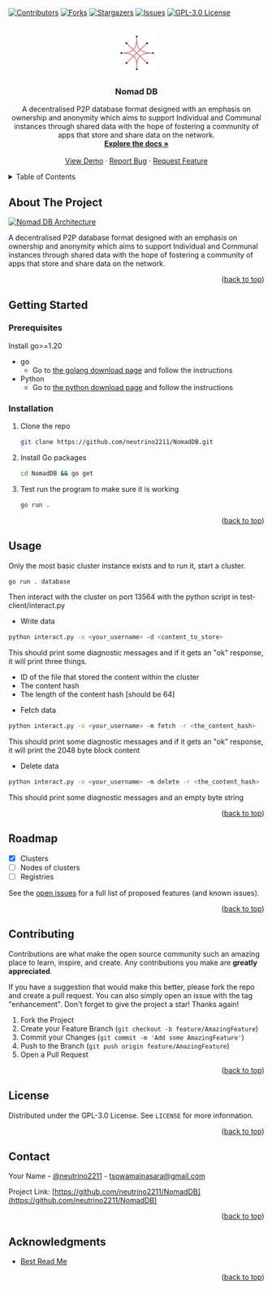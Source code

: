 <!-- Improved compatibility of back to top link: See: https://github.com/othneildrew/Best-README-Template/pull/73 -->
<a name="readme-top"></a>
<!--
*** Thanks for checking out the Best-README-Template. If you have a suggestion
*** that would make this better, please fork the repo and create a pull request
*** or simply open an issue with the tag "enhancement".
*** Don't forget to give the project a star!
*** Thanks again! Now go create something AMAZING! :D
-->



<!-- PROJECT SHIELDS -->
<!--
*** I'm using markdown "reference style" links for readability.
*** Reference links are enclosed in brackets [ ] instead of parentheses ( ).
*** See the bottom of this document for the declaration of the reference variables
*** for contributors-url, forks-url, etc. This is an optional, concise syntax you may use.
*** https://www.markdownguide.org/basic-syntax/#reference-style-links
-->
[![Contributors][contributors-shield]][contributors-url]
[![Forks][forks-shield]][forks-url]
[![Stargazers][stars-shield]][stars-url]
[![Issues][issues-shield]][issues-url]
[![GPL-3.0 License][license-shield]][license-url]



<!-- PROJECT LOGO -->
<br />
<div align="center">
  <a href="https://github.com/neutrino2211/NomadDB">
    <img src="docs/Nomad DB.png" alt="Logo" height="80">
  </a>

<h3 align="center">Nomad DB</h3>

  <p align="center">
    A decentralised P2P database format designed with an emphasis on ownership and anonymity which aims to support Individual and Communal instances through shared data with the hope of fostering a community of apps that store and share data on the network.
    <br />
    <a href="https://github.com/neutrino2211/NomadDB"><strong>Explore the docs »</strong></a>
    <br />
    <br />
    <a href="https://github.com/neutrino2211/NomadDB">View Demo</a>
    ·
    <a href="https://github.com/neutrino2211/NomadDB/issues">Report Bug</a>
    ·
    <a href="https://github.com/neutrino2211/NomadDB/issues">Request Feature</a>
  </p>
</div>



<!-- TABLE OF CONTENTS -->
<details>
  <summary>Table of Contents</summary>
  <ol>
    <li>
      <a href="#about-the-project">About The Project</a>
    </li>
    <li>
      <a href="#getting-started">Getting Started</a>
      <ul>
        <li><a href="#prerequisites">Prerequisites</a></li>
        <li><a href="#installation">Installation</a></li>
      </ul>
    </li>
    <li><a href="#usage">Usage</a></li>
    <li><a href="#roadmap">Roadmap</a></li>
    <li><a href="#contributing">Contributing</a></li>
    <li><a href="#license">License</a></li>
    <li><a href="#contact">Contact</a></li>
    <li><a href="#acknowledgments">Acknowledgments</a></li>
  </ol>
</details>



<!-- ABOUT THE PROJECT -->
## About The Project

[![Nomad DB Architecture][product-screenshot]][product-screenshot]

A decentralised P2P database format designed with an emphasis on ownership and anonymity which aims to support Individual and Communal instances through shared data with the hope of fostering a community of apps that store and share data on the network.

<p align="right">(<a href="#readme-top">back to top</a>)</p>


<!-- GETTING STARTED -->
## Getting Started

### Prerequisites

Install go>=1.20
* go
  - Go to [the golang download page](https://go.dev/doc/install) and follow the instructions
* Python
  - Go to [the python download page](https://www.python.org/downloads/) and follow the instructions


### Installation

1. Clone the repo
   ```sh
   git clone https://github.com/neutrino2211/NomadDB.git
   ```
2. Install Go packages
   ```sh
   cd NomadDB && go get
   ```
3. Test run the program to make sure it is working
   ```sh
   go run .
   ```

<p align="right">(<a href="#readme-top">back to top</a>)</p>



<!-- USAGE EXAMPLES -->
## Usage
Only the most basic cluster instance exists and to run it, start a cluster.

```sh
go run . database
```

Then interact with the cluster on port 13564 with the python script in test-client/interact.py

* Write data
  
```sh
python interact.py -o <your_username> -d <content_to_store>
```

This should print some diagnostic messages and if it gets an "ok" response, it will print three things.
- ID of the file that stored the content within the cluster
- The content hash
- The length of the content hash [should be 64]

* Fetch data

```sh
python interact.py -o <your_username> -m fetch -r <the_content_hash>
```

This should print some diagnostic messages and if it gets an "ok" response, it will print the 2048 byte block content

* Delete data

```sh
python interact.py -o <your_username> -m delete -r <the_content_hash>
```

This should print some diagnostic messages and an empty byte string

<p align="right">(<a href="#readme-top">back to top</a>)</p>



<!-- ROADMAP -->
## Roadmap

- [X] Clusters
- [ ] Nodes of clusters
- [ ] Registries

See the [open issues](https://github.com/neutrino2211/NomadDB/issues) for a full list of proposed features (and known issues).

<p align="right">(<a href="#readme-top">back to top</a>)</p>



<!-- CONTRIBUTING -->
## Contributing

Contributions are what make the open source community such an amazing place to learn, inspire, and create. Any contributions you make are **greatly appreciated**.

If you have a suggestion that would make this better, please fork the repo and create a pull request. You can also simply open an issue with the tag "enhancement".
Don't forget to give the project a star! Thanks again!

1. Fork the Project
2. Create your Feature Branch (`git checkout -b feature/AmazingFeature`)
3. Commit your Changes (`git commit -m 'Add some AmazingFeature'`)
4. Push to the Branch (`git push origin feature/AmazingFeature`)
5. Open a Pull Request

<p align="right">(<a href="#readme-top">back to top</a>)</p>



<!-- LICENSE -->
## License

Distributed under the GPL-3.0 License. See `LICENSE` for more information.

<p align="right">(<a href="#readme-top">back to top</a>)</p>



<!-- CONTACT -->
## Contact

Your Name - [@neutrino2211](https://twitter.com/neutrino2211) - tsowamainasara@gmail.com

Project Link: [https://github.com/neutrino2211/NomadDB](https://github.com/neutrino2211/NomadDB)

<p align="right">(<a href="#readme-top">back to top</a>)</p>



<!-- ACKNOWLEDGMENTS -->
## Acknowledgments

* [Best Read Me](https://github.com/othneildrew/Best-README-Template/tree/master)

<p align="right">(<a href="#readme-top">back to top</a>)</p>



<!-- MARKDOWN LINKS & IMAGES -->
<!-- https://www.markdownguide.org/basic-syntax/#reference-style-links -->
[contributors-shield]: https://img.shields.io/github/contributors/neutrino2211/NomadDB.svg?style=for-the-badge
[contributors-url]: https://github.com/neutrino2211/NomadDB/graphs/contributors
[forks-shield]: https://img.shields.io/github/forks/neutrino2211/NomadDB.svg?style=for-the-badge
[forks-url]: https://github.com/neutrino2211/NomadDB/network/members
[stars-shield]: https://img.shields.io/github/stars/neutrino2211/NomadDB.svg?style=for-the-badge
[stars-url]: https://github.com/neutrino2211/NomadDB/stargazers
[issues-shield]: https://img.shields.io/github/issues/neutrino2211/NomadDB.svg?style=for-the-badge
[issues-url]: https://github.com/neutrino2211/NomadDB/issues
[license-shield]: https://img.shields.io/github/license/neutrino2211/NomadDB.svg?style=for-the-badge
[license-url]: https://github.com/neutrino2211/NomadDB/blob/master/LICENSE
[arch-url]: https://github.com/neutrino2211/NomadDB/blob/master/docs/arch.png
[linkedin-shield]: https://img.shields.io/badge/-LinkedIn-black.svg?style=for-the-badge&logo=linkedin&colorB=555
[linkedin-url]: https://linkedin.com/in/linkedin_username
[product-screenshot]: docs/arch.png
[Next.js]: https://img.shields.io/badge/next.js-000000?style=for-the-badge&logo=nextdotjs&logoColor=white
[Next-url]: https://nextjs.org/
[React.js]: https://img.shields.io/badge/React-20232A?style=for-the-badge&logo=react&logoColor=61DAFB
[React-url]: https://reactjs.org/
[Vue.js]: https://img.shields.io/badge/Vue.js-35495E?style=for-the-badge&logo=vuedotjs&logoColor=4FC08D
[Vue-url]: https://vuejs.org/
[Angular.io]: https://img.shields.io/badge/Angular-DD0031?style=for-the-badge&logo=angular&logoColor=white
[Angular-url]: https://angular.io/
[Svelte.dev]: https://img.shields.io/badge/Svelte-4A4A55?style=for-the-badge&logo=svelte&logoColor=FF3E00
[Svelte-url]: https://svelte.dev/
[Laravel.com]: https://img.shields.io/badge/Laravel-FF2D20?style=for-the-badge&logo=laravel&logoColor=white
[Laravel-url]: https://laravel.com
[Bootstrap.com]: https://img.shields.io/badge/Bootstrap-563D7C?style=for-the-badge&logo=bootstrap&logoColor=white
[Bootstrap-url]: https://getbootstrap.com
[JQuery.com]: https://img.shields.io/badge/jQuery-0769AD?style=for-the-badge&logo=jquery&logoColor=white
[JQuery-url]: https://jquery.com 